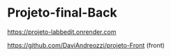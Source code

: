 # Projeto-final-Back

https://projeto-labbedit.onrender.com

https://github.com/DaviAndreozzi/projeto-Front (front)
